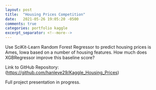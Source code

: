 ```yaml
---
layout: post
title:  "Housing Prices Competition"
date:   2021-05-26 19:05:20 -0500
comments: true
categories: portfolio kaggle
excerpt_separator: <!--more-->
---
```


Use SciKit-Learn Random Forest Regressor to predict housing prices is Ames, Iowa based on a number of housing features. How much does XGBRegressor improve this baseline score?
<!--more-->

Link to GitHub Repository: (https://github.com/hanleye29/Kaggle_Housing_Prices)

Full project presentation in progress.
